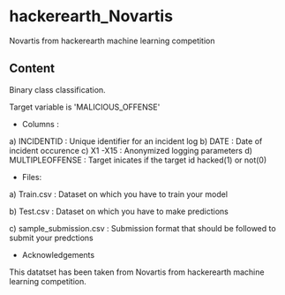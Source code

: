 # hackerearth_Novartis
Novartis from hackerearth machine learning competition

## Content

Binary class classification.

Target variable is 'MALICIOUS_OFFENSE'


* Columns : 

a) INCIDENTID : Unique identifier for an incident log
b) DATE : Date of incident occurence
c) X1 -X15 : Anonymized logging parameters
d) MULTIPLEOFFENSE : Target inicates if the target id hacked(1) or not(0)


* Files:

a) Train.csv : Dataset on which you have to train your model

b) Test.csv : Dataset on which you have to make predictions

c) sample_submission.csv : Submission format that should be followed to submit your predctions



* Acknowledgements

This datatset has been taken from Novartis from hackerearth machine learning competition.
